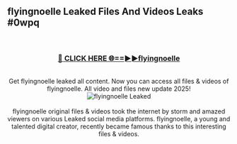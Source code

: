 ## flyingnoelle Leaked Files And Videos Leaks #0wpq
<br>
<div align="center">
<h3><a href="https://watchclip.my.id/flyingnoelle" rel="nofollow">🔴 CLICK HERE 🌐==►►flyingnoelle</a></h3>
<br>
Get flyingnoelle leaked all content. Now you can access all files & videos of flyingnoelle. All video and files new update 2025!
<br>
<a href="https://watchclip.my.id/flyingnoelle" rel="nofollow" data-target="animated-image.originalLink"><img src="https://i.ibb.co.com/WyWwxjT/player-gif2.gif" alt="flyingnoelle Leaked" style="max-width: 100%; display: inline-block;" data-target="animated-image.originalImage"></a>
<br><br>
flyingnoelle original files & videos took the internet by storm and amazed viewers on various Leaked social media platforms. flyingnoelle, a young and talented digital creator, recently became famous thanks to this interesting files & videos.
</div>
<br>